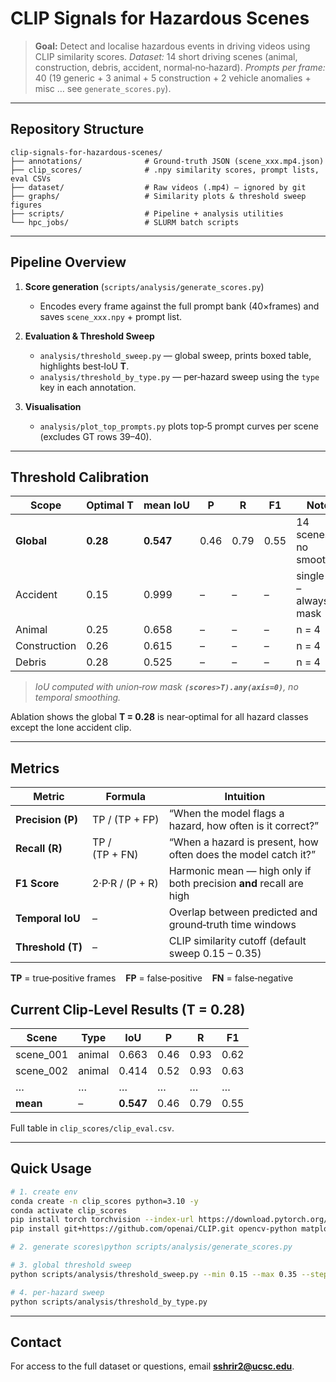 # CLIP Signals for Hazardous Scenes

> **Goal:** Detect and localise hazardous events in driving videos using CLIP similarity scores.
> *Dataset:* 14 short driving scenes (animal, construction, debris, accident, normal‑no‑hazard).
> *Prompts per frame:* 40 (19 generic + 3 animal + 5 construction + 2 vehicle anomalies + misc … see `generate_scores.py`).

---

## Repository Structure

```
clip-signals-for-hazardous-scenes/
├── annotations/              # Ground‑truth JSON (scene_xxx.mp4.json)
├── clip_scores/              # .npy similarity scores, prompt lists, eval CSVs
├── dataset/                  # Raw videos (.mp4) – ignored by git
├── graphs/                   # Similarity plots & threshold sweep figures
├── scripts/                  # Pipeline + analysis utilities
└── hpc_jobs/                 # SLURM batch scripts
```

---

## Pipeline Overview

1. **Score generation** (`scripts/analysis/generate_scores.py`)

   * Encodes every frame against the full prompt bank (40×frames) and saves `scene_xxx.npy` + prompt list.
2. **Evaluation & Threshold Sweep**

   * `analysis/threshold_sweep.py` — global sweep, prints boxed table, highlights best‑IoU **T**.
   * `analysis/threshold_by_type.py` — per‑hazard sweep using the `type` key in each annotation.
3. **Visualisation**

   * `analysis/plot_top_prompts.py` plots top‑5 prompt curves per scene (excludes GT rows 39–40).

---

## Threshold Calibration

| Scope        | Optimal T | mean IoU  | P    | R    | F1   | Notes                        |
| ------------ | --------- | --------- | ---- | ---- | ---- | ---------------------------- |
| **Global**   | **0.28**  | **0.547** | 0.46 | 0.79 | 0.55 | 14 scenes, no smoothing      |
| Accident     | 0.15      | 0.999     | –    | –    | –    | single clip – always‑on mask |
| Animal       | 0.25      | 0.658     | –    | –    | –    | n = 4                        |
| Construction | 0.26      | 0.615     | –    | –    | –    | n = 4                        |
| Debris       | 0.28      | 0.525     | –    | –    | –    | n = 4                        |

> *IoU computed with union‑row mask **`(scores>T).any(axis=0)`**, no temporal smoothing.*

Ablation shows the global **T = 0.28** is near‑optimal for all hazard classes except the lone accident clip.

---

## Metrics

| Metric            | Formula         | Intuition                                                           |
| ----------------- | --------------- | ------------------------------------------------------------------- |
| **Precision (P)** | TP / (TP + FP)  | “When the model flags a hazard, how often is it correct?”           |
| **Recall (R)**    | TP / (TP + FN)  | “When a hazard is present, how often does the model catch it?”      |
| **F1 Score**      | 2·P·R / (P + R) | Harmonic mean — high only if both precision **and** recall are high |
| **Temporal IoU**  | –               | Overlap between predicted and ground‑truth time windows             |
| **Threshold (T)** | –               | CLIP similarity cutoff (default sweep 0.15 – 0.35)                  |

**TP** = true‑positive frames    **FP** = false‑positive    **FN** = false‑negative

## Current Clip‑Level Results (T = 0.28)

| Scene      | Type   | IoU       | P    | R    | F1   |
| ---------- | ------ | --------- | ---- | ---- | ---- |
| scene\_001 | animal | 0.663     | 0.46 | 0.93 | 0.62 |
| scene\_002 | animal | 0.414     | 0.52 | 0.93 | 0.63 |
| …          | …      | …         | …    | …    | …    |
| **mean**   | –      | **0.547** | 0.46 | 0.79 | 0.55 |

Full table in `clip_scores/clip_eval.csv`.

---

## Quick Usage

```bash
# 1. create env
conda create -n clip_scores python=3.10 -y
conda activate clip_scores
pip install torch torchvision --index-url https://download.pytorch.org/whl/cu121
pip install git+https://github.com/openai/CLIP.git opencv-python matplotlib tqdm numpy pillow

# 2. generate scores\python scripts/analysis/generate_scores.py

# 3. global threshold sweep
python scripts/analysis/threshold_sweep.py --min 0.15 --max 0.35 --step 0.01 --smooth 0

# 4. per‑hazard sweep
python scripts/analysis/threshold_by_type.py
```

---

## Contact

For access to the full dataset or questions, email **[sshrir2@ucsc.edu](mailto:sshrir2@ucsc.edu)**.
